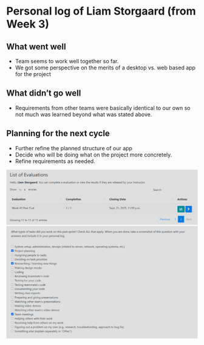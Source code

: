 # Personal log of Liam Storgaard (from Week 3)

## What went well

- Team seems to work well together so far.
- We got some perspective on the merits of a desktop vs. web based app for the project

## What didn’t go well

- Requirements from other teams were basically identical to our own so not much was learned beyond what was stated above.

## Planning for the next cycle

- Further refine the planned structure of our app
- Decide who will be doing what on the project more concretely.
- Refine requirements as needed.


![Alt text](./images/LiamStorgaard.png)
![Alt text](./images/LiamStorgaard2.png)